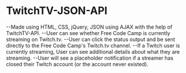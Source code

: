 # TwitchTV-JSON-API

--Made using HTML, CSS, jQuery, JSON using AJAX with the help of TwitchTV-API.
--User can see whether Free Code Camp is currently streaming on Twitch.tv.
--User can click the status output and be sent directly to the Free Code Camp's Twitch.tv channel.
--If a Twitch user is currently streaming, User can see additional details about what they are streaming.
--User will see a placeholder notification if a streamer has closed their Twitch account (or the account never existed).